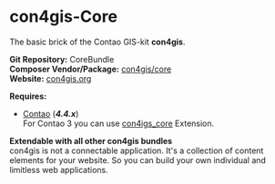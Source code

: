 con4gis-Core
============
The basic brick of the Contao GIS-kit **con4gis**.

**Git Repository:** CoreBundle  
**Composer Vendor/Package:** [con4gis/core](https://packagist.org/packages/con4gis/core)  
**Website:** [con4gis.org](https://con4gis.org)

**Requires:**
- [Contao](https://github.com/contao/core) (***4.4.x***)   
For Contao 3 you can use [con4igs_core](https://github.com/Kuestenschmiede/con4gis_core/releases) Extension.

**Extendable with all other con4gis bundles**  
con4gis is not a connectable application. It's a collection of content 
elements for your website. So you can build your own individual and limitless web applications.

